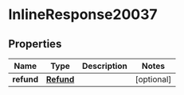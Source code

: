
# InlineResponse20037

## Properties
Name | Type | Description | Notes
------------ | ------------- | ------------- | -------------
**refund** | [**Refund**](Refund.md) |  |  [optional]



